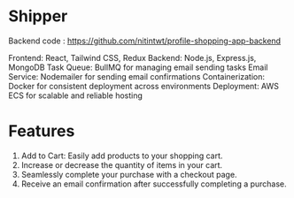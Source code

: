 # Shipper 
Backend code : https://github.com/nitintwt/profile-shopping-app-backend

Frontend: React, Tailwind CSS, Redux
Backend: Node.js, Express.js, MongoDB
Task Queue: BullMQ for managing email sending tasks
Email Service: Nodemailer for sending email confirmations
Containerization: Docker for consistent deployment across environments
Deployment: AWS ECS for scalable and reliable hosting

# Features 
1. Add to Cart: Easily add products to your shopping cart.
2. Increase or decrease the quantity of items in your cart.
3. Seamlessly complete your purchase with a checkout page.
4. Receive an email confirmation after successfully completing a purchase.

